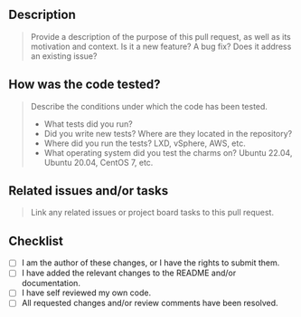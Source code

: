 ## Description

> Provide a description of the purpose of this pull request, as well as its
motivation and context. Is it a new feature? A bug fix? Does it address an existing issue?

## How was the code tested?

> Describe the conditions under which the code has been tested.
> * What tests did you run?
> * Did you write new tests? Where are they located in the repository?
> * Where did you run the tests? LXD, vSphere, AWS, etc.
> * What operating system did you test the charms on? Ubuntu 22.04, Ubuntu 20.04, CentOS 7, etc.

## Related issues and/or tasks

> Link any related issues or project board tasks to this pull request.

## Checklist

- [ ] I am the author of these changes, or I have the rights to submit them.
- [ ] I have added the relevant changes to the README and/or documentation.
- [ ] I have self reviewed my own code.
- [ ] All requested changes and/or review comments have been resolved.
